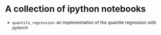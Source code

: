 # A collection of ipython notebooks 
- `quantile_regression`: an implementation of the quantile regression with
  *pytorch*  
